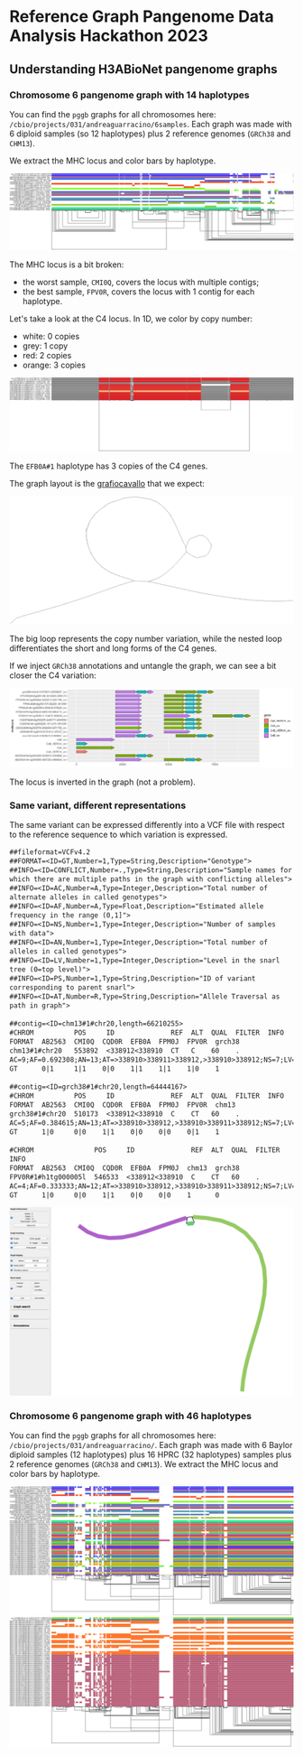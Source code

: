 # Reference Graph Pangenome Data Analysis Hackathon 2023

## Understanding H3ABioNet pangenome graphs

### Chromosome 6 pangenome graph with 14 haplotypes

You can find the `pggb` graphs for all chromosomes here: `/cbio/projects/031/andreaguarracino/6samples`.
Each graph was made with 6 diploid samples (so 12 haplotypes) plus 2 reference genomes (`GRCh38` and `CHM13`).

We extract the MHC locus and color bars by haplotype.
 
![chr6 MHC locus](images/chr6.pan.MHC.png)

The MHC locus is a bit broken:
- the worst sample, `CMI0Q`, covers the locus with multiple contigs;
- the best sample, `FPV0R`, covers the locus with 1 contig for each haplotype.

Let's take a look at the C4 locus.
In 1D, we color by copy number:
- white: 0 copies
- grey: 1 copy
- red: 2 copies
- orange: 3 copies

![chr6 C4 locus 1D](images/chr6.pan.C4.sorted.m.png)

The `EFB0A#1` haplotype has 3 copies of the C4 genes.

The graph layout is the [grafiocavallo](https://en.wikipedia.org/wiki/Caciocavallo) that we expect:

![chr6 C4 locus 2D](images/chr6.pan.C4.sorted.2D.png)

The big loop represents the copy number variation, while the nested loop differentiates the short and long forms of the C4 genes.

If we inject `GRCh38` annotations and untangle the graph, we can see a bit closer the C4 variation:

![chr6 C4 locus untangling](images/chr6.pan.C4.untangling.png)

The locus is inverted in the graph (not a problem).


### Same variant, different representations

The same variant can be expressed differently into a VCF file with respect to the reference sequence to which variation is expressed.

```shell
##fileformat=VCFv4.2
##FORMAT=<ID=GT,Number=1,Type=String,Description="Genotype">
##INFO=<ID=CONFLICT,Number=.,Type=String,Description="Sample names for which there are multiple paths in the graph with conflicting alleles">
##INFO=<ID=AC,Number=A,Type=Integer,Description="Total number of alternate alleles in called genotypes">
##INFO=<ID=AF,Number=A,Type=Float,Description="Estimated allele frequency in the range (0,1]">
##INFO=<ID=NS,Number=1,Type=Integer,Description="Number of samples with data">
##INFO=<ID=AN,Number=1,Type=Integer,Description="Total number of alleles in called genotypes">
##INFO=<ID=LV,Number=1,Type=Integer,Description="Level in the snarl tree (0=top level)">
##INFO=<ID=PS,Number=1,Type=String,Description="ID of variant corresponding to parent snarl">
##INFO=<ID=AT,Number=R,Type=String,Description="Allele Traversal as path in graph">

##contig=<ID=chm13#1#chr20,length=66210255>
#CHROM          POS     ID              REF  ALT  QUAL  FILTER  INFO                                                                      FORMAT  AB2563  CMI0Q  CQD0R  EFB0A  FPM0J  FPV0R  grch38
chm13#1#chr20   553892  <338912<338910  CT   C    60    .       AC=9;AF=0.692308;AN=13;AT=>338910>338911>338912,>338910>338912;NS=7;LV=0  GT      0|1     1|1    0|0    1|1    1|1    1|0    1

##contig=<ID=grch38#1#chr20,length=64444167>
#CHROM          POS     ID              REF  ALT  QUAL  FILTER  INFO                                                                      FORMAT  AB2563  CMI0Q  CQD0R  EFB0A  FPM0J  FPV0R  chm13
grch38#1#chr20  510173  <338912<338910  C    CT   60    .       AC=5;AF=0.384615;AN=13;AT=>338910>338912,>338910>338911>338912;NS=7;LV=0  GT      1|0     0|0    1|1    0|0    0|0    0|1    1

#CHROM               POS     ID              REF  ALT  QUAL  FILTER  INFO                                                                      FORMAT  AB2563  CMI0Q  CQD0R  EFB0A  FPM0J  chm13  grch38
FPV0R#1#h1tg000005l  546533  <338912<338910  C    CT   60    .       AC=4;AF=0.333333;AN=12;AT=>338910>338912,>338910>338911>338912;NS=7;LV=0  GT      1|0     0|0    1|1    0|0    0|0    1      0
```

![chr20 bubble Bandage](images/6samples.littleBubble.Bandage.chr20.png)


### Chromosome 6 pangenome graph with 46 haplotypes

You can find the `pggb` graphs for all chromosomes here: `/cbio/projects/031/andreaguarracino/`.
Each graph was made with 6 Baylor diploid samples (12 haplotypes) plus 16 HPRC (32 haplotypes) samples plus 2 reference genomes (`GRCh38` and `CHM13`).
We extract the MHC locus and color bars by haplotype.

![chr6 MHC locus](images/chr6.pan.MHC.46.png)
![chr6 MHC locus](images/chr6.pan.MHC.hack.png)
